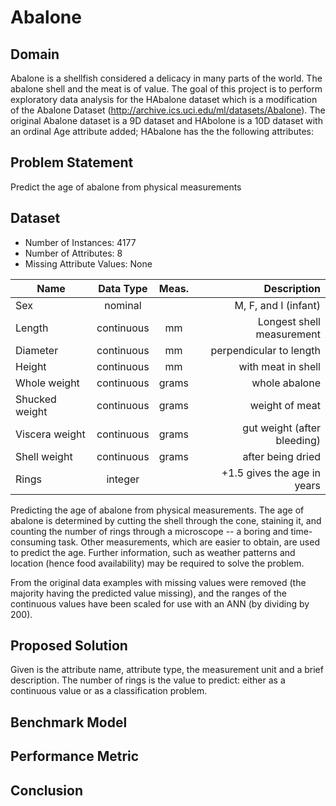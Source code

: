 # Abalone 
## Domain
Abalone is a shellfish considered a delicacy in many parts of the world. The abalone shell and the meat is of value.  The goal of this project is to perform exploratory data analysis for the HAbalone dataset which is a modification of the Abalone Dataset (http://archive.ics.uci.edu/ml/datasets/Abalone). The original Abalone dataset is a 9D dataset and HAbolone is a 10D dataset with an ordinal Age attribute added; HAbalone has the the following attributes:

## Problem Statement
Predict the age of abalone from physical measurements

## Dataset

- Number of Instances: 4177
- Number of Attributes: 8
- Missing Attribute Values: None

|Name		        | Data Type	     |Meas.	  |Description                |
|---------------|:--------------:|:------:|--------------------------:| 
|	Sex       	  | nominal			   |        |M, F, and I (infant)       |
|	Length	      | continuous	   |  mm    |Longest shell measurement  |
|	Diameter	    | continuous	   |  mm  	|perpendicular to length    |
|	Height		    | continuous	   |  mm	  |with meat in shell         |
|	Whole weight  |	continuous	   | grams	|whole abalone              |
|	Shucked weight|	continuous	   | grams	|weight of meat             |
|	Viscera weight|	continuous	   | grams	|gut weight (after bleeding)|
|	Shell weight	| continuous	   | grams	|after being dried          | 
|	Rings	        | integer			   |        |+1.5 gives the age in years|

Predicting the age of abalone from physical measurements. The age of abalone is determined by cutting the shell through the cone, staining it, and counting the number of rings through a microscope -- a boring and time-consuming task. Other measurements, which are easier to obtain, are used to predict the age. Further information, such as weather patterns and location (hence food availability) may be required to solve the problem. 

From the original data examples with missing values were removed (the majority having the predicted value missing), and the ranges of the continuous values have been scaled for use with an ANN (by dividing by 200).


## Proposed Solution
Given is the attribute name, attribute type, the measurement unit and a brief description. The number of rings is the value to predict: either as a continuous value or as a classification problem. 


## Benchmark Model


## Performance Metric


## Conclusion
